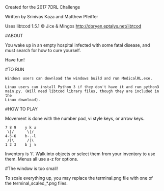 Created for the 2017 7DRL Challenge

Written by Srinivas Kaza and Matthew Pfeiffer

Uses libtcod 1.5.1 © Jice & Mingos
http://doryen.eptalys.net/libtcod

#ABOUT

You wake up in an empty hospital infected with some fatal disease, and must
search for how to cure yourself.

Have fun!

#TO RUN

    Windows users can download the windows build and run MedicalRL.exe.

    Linux users can install Python 3 if they don't have it and run python3
    main.py. (Will need libtcod library files, though they are included in the
    Linux download).

#HOW TO PLAY

Movement is done with the number pad, vi style keys, or arrow keys.

```
7 8 9    y k u
 \|/      \|/
4-5-6    h-.-l
 /|\      /|\
1 2 3    b j n
```

Inventory is 'i'. Walk into objects or select them from your inventory to use
them. Menus all use a-z for options.

#The window is too small!

To scale everything up, you may replace the terminal.png file with one of the
terminal_scaled_*.png files.
